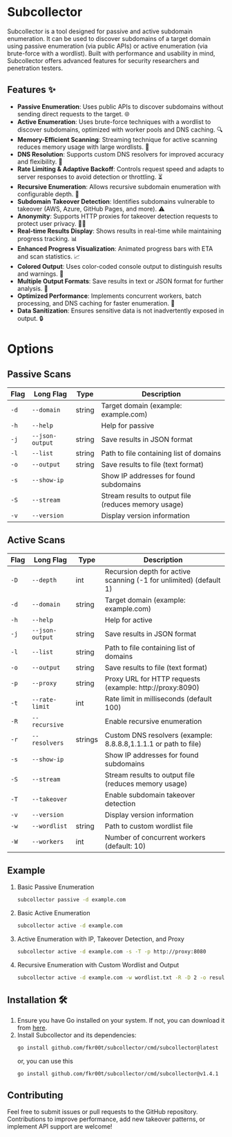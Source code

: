 # Subcollector

Subcollector is a tool designed for passive and active subdomain enumeration. It can be used to discover subdomains of a target domain using passive enumeration (via public APIs) or active enumeration (via brute-force with a wordlist). Built with performance and usability in mind, Subcollector offers advanced features for security researchers and penetration testers.
## Features ✨

- **Passive Enumeration**: Uses public APIs to discover subdomains without sending direct requests to the target. 🌐
- **Active Enumeration**: Uses brute-force techniques with a wordlist to discover subdomains, optimized with worker pools and DNS caching. 🔍
- **Memory-Efficient Scanning**: Streaming technique for active scanning reduces memory usage with large wordlists. 💾
- **DNS Resolution**: Supports custom DNS resolvers for improved accuracy and flexibility. 🎯
- **Rate Limiting & Adaptive Backoff**: Controls request speed and adapts to server responses to avoid detection or throttling. ⏳
- **Recursive Enumeration**: Allows recursive subdomain enumeration with configurable depth. 🔄
- **Subdomain Takeover Detection**: Identifies subdomains vulnerable to takeover (AWS, Azure, GitHub Pages, and more). ⚠️
- **Anonymity**: Supports HTTP proxies for takeover detection requests to protect user privacy. 🕵️‍♂️
- **Real-time Results Display**: Shows results in real-time while maintaining progress tracking. 📊
- **Enhanced Progress Visualization**: Animated progress bars with ETA and scan statistics. 📈
- **Colored Output**: Uses color-coded console output to distinguish results and warnings. 🎨
- **Multiple Output Formats**: Save results in text or JSON format for further analysis. 📄
- **Optimized Performance**: Implements concurrent workers, batch processing, and DNS caching for faster enumeration. 🚀
- **Data Sanitization**: Ensures sensitive data is not inadvertently exposed in output. 🔒


# Options
## Passive Scans

| Flag | Long Flag | Type | Description |
|------|-----------|------|-------------|
| `-d` | `--domain` | string | Target domain (example: example.com) |
| `-h` | `--help` | | Help for passive |
| `-j` | `--json-output` | string | Save results in JSON format |
| `-l` | `--list` | string | Path to file containing list of domains |
| `-o` | `--output` | string | Save results to file (text format) |
| `-s` | `--show-ip` | | Show IP addresses for found subdomains |
| `-S` | `--stream` | | Stream results to output file (reduces memory usage) |
| `-v` | `--version` | | Display version information |                                                              |


## Active Scans
| Flag | Long Flag | Type | Description |
|------|-----------|------|-------------|
| `-D` | `--depth` | int | Recursion depth for active scanning (-1 for unlimited) (default 1) |
| `-d` | `--domain` | string | Target domain (example: example.com) |
| `-h` | `--help` | | Help for active |
| `-j` | `--json-output` | string | Save results in JSON format |
| `-l` | `--list` | string | Path to file containing list of domains |
| `-o` | `--output` | string | Save results to file (text format) |
| `-p` | `--proxy` | string | Proxy URL for HTTP requests (example: http://proxy:8090) |
| `-t` | `--rate-limit` | int | Rate limit in milliseconds (default 100) |
| `-R` | `--recursive` | | Enable recursive enumeration |
| `-r` | `--resolvers` | strings | Custom DNS resolvers (example: 8.8.8.8,1.1.1.1 or path to file) |
| `-s` | `--show-ip` | | Show IP addresses for found subdomains |
| `-S` | `--stream` | | Stream results to output file (reduces memory usage) |
| `-T` | `--takeover` | | Enable subdomain takeover detection |
| `-v` | `--version` | | Display version information |
| `-w` | `--wordlist` | string | Path to custom wordlist file |
| `-W` | `--workers` | int | Number of concurrent workers (default: 10) |
## Example
1. Basic Passive Enumeration
   ```bash
   subcollector passive -d example.com
   ```
2. Basic Active Enumeration
   ```bash
   subcollector active -d example.com
   ```
3. Active Enumeration with IP, Takeover Detection, and Proxy
   ```bash
   subcollector active -d example.com -s -T -p http://proxy:8080
   ```
4. Recursive Enumeration with Custom Wordlist and Output
   ```bash
   subcollector active -d example.com -w wordlist.txt -R -D 2 -o results.txt
   ```
   
## Installation 🛠️

1. Ensure you have Go installed on your system. If not, you can download it from [here](https://golang.org/dl/).
2. Install Subcollector and its dependencies:
   ```bash
   go install github.com/fkr00t/subcollector/cmd/subcollector@latest
   ```
   or, you can use this
   ```bash
   go install github.com/fkr00t/subcollector/cmd/subcollector@v1.4.1
   ```


## Contributing
Feel free to submit issues or pull requests to the GitHub repository. Contributions to improve performance, add new takeover patterns, or implement API support are welcome!